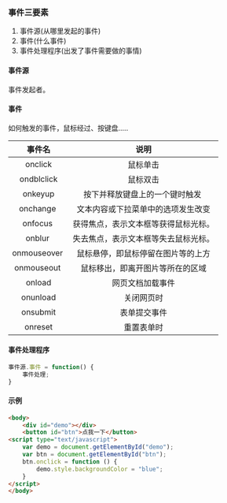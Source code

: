 ### 事件三要素
1. 事件源(从哪里发起的事件)
2. 事件(什么事件)
3. 事件处理程序(出发了事件需要做的事情)

#### 事件源
事件发起者。

#### 事件
如何触发的事件，鼠标经过、按键盘.....

| 事件名       | 说明 |
| :---: | :---: |
| onclick     | 鼠标单击 |
| ondblclick  | 鼠标双击 |
| onkeyup     | 按下并释放键盘上的一个键时触发  |
| onchange    | 文本内容或下拉菜单中的选项发生改变 |
| onfocus     | 获得焦点，表示文本框等获得鼠标光标。 |
| onblur      | 失去焦点，表示文本框等失去鼠标光标。 |
| onmouseover | 鼠标悬停，即鼠标停留在图片等的上方 |
| onmouseout  | 鼠标移出，即离开图片等所在的区域 |
| onload      | 网页文档加载事件 |
| onunload    | 关闭网页时 |
| onsubmit    | 表单提交事件 |
| onreset     | 重置表单时 |

#### 事件处理程序
```js
事件源.事件 = function() {
    事件处理;
}
```

#### 示例
```html
<body>
    <div id="demo"></div>
    <button id="btn">点我一下</button>
<script type="text/javascript">
    var demo = document.getElementById("demo");
    var btn = document.getElementById("btn");
    btn.onclick = function () {
        demo.style.backgroundColor = "blue";
    }
</script>
</body>
```